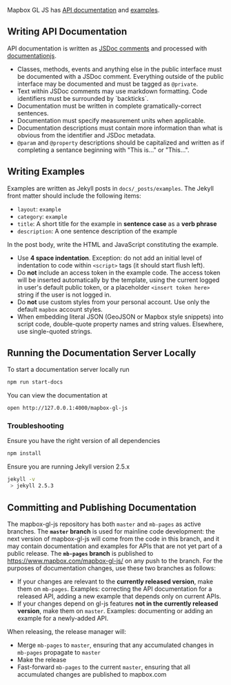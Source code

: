 Mapbox GL JS has [API documentation](#api-documentation) and [examples](#examples).

## Writing API Documentation

API documentation is written as [JSDoc comments](http://usejsdoc.org/) and processed with [documentationjs](http://documentation.js.org/).

 - Classes, methods, events and anything else in the public interface must be documented with a JSDoc comment. Everything outside of the public interface may be documented and must be tagged as `@private`.
 - Text within JSDoc comments may use markdown formatting. Code identifiers must be surrounded by \`backticks\`.
 - Documentation must be written in complete gramatically-correct sentences.
 - Documentation must specify measurement units when applicable.
 - Documentation descriptions must contain more information than what is obvious from the identifier and JSDoc metadata.
 - `@param` and `@property` descriptions should be capitalized and written as if completing a sentance beginning with "This is..." or "This...".

## Writing Examples

Examples are written as Jekyll posts in `docs/_posts/examples`. The Jekyll front matter should include the following items:

* `layout`: `example`
* `category`: `example`
* `title`: A short title for the example in **sentence case** as a **verb phrase**
* `description`: A one sentence description of the example

In the post body, write the HTML and JavaScript constituting the example.

* Use **4 space indentation**. Exception: do not add an initial level of indentation to code within `<script>` tags (it should start flush left).
* Do **not** include an access token in the example code. The access token will be inserted automatically by the template, using the current logged in user's default public token, or a placeholder `<insert token here>` string if the user is not logged in.
* Do **not** use custom styles from your personal account. Use only the default `mapbox` account styles.
* When embedding literal JSON (GeoJSON or Mapbox style snippets) into script code, double-quote property names and string values. Elsewhere, use single-quoted strings.

## Running the Documentation Server Locally

To start a documentation server locally run
```bash
npm run start-docs
```

You can view the documentation at

```bash
open http://127.0.0.1:4000/mapbox-gl-js
```

### Troubleshooting

Ensure you have the right version of all dependencies

```bash
npm install
```

Ensure you are running Jekyll version 2.5.x

```bash
jekyll -v
 > jekyll 2.5.3
```

## Committing and Publishing Documentation

The mapbox-gl-js repository has both `master` and `mb-pages` as active branches. The **`master` branch** is used for mainline code development: the next version of mapbox-gl-js will come from the code in this branch, and it may contain documentation and examples for APIs that are not yet part of a public release. The **`mb-pages` branch** is published to https://www.mapbox.com/mapbox-gl-js/ on any push to the branch. For the purposes of documentation changes, use these two branches as follows:

* If your changes are relevant to the **currently released version**, make them on `mb-pages`. Examples: correcting the API documentation for a released API, adding a new example that depends only on current APIs.
* If your changes depend on gl-js features **not in the currently released version**, make them on `master`. Examples: documenting or adding an example for a newly-added API.

When releasing, the release manager will:

* Merge `mb-pages` to `master`, ensuring that any accumulated changes in `mb-pages` propagate to `master`
* Make the release
* Fast-forward `mb-pages` to the current `master`, ensuring that all accumulated changes are published to mapbox.com
